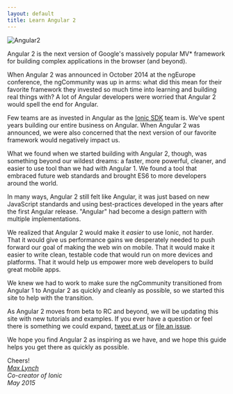 ```yaml
---
layout: default
title: Learn Angular 2
---
```


![Angular2](https://angular.io/resources/images/logos/standard/shield-large.png)

Angular 2 is the next version of Google's massively popular MV* framework for building complex
applications in the browser (and beyond).

When Angular 2 was announced in October 2014 at the ngEurope conference, the ngCommunity was up in arms: what did this mean for their favorite
framework they invested so much time into learning and building real things with? A lot of Angular developers
were worried that Angular 2 would spell the end for Angular.

Few teams are as invested in Angular as the [Ionic SDK](http://ionicframework.com/) team is. We've spent
years building our entire business on Angular. When Angular 2 was announced, we were also concerned that the next version of our favorite framework would negatively impact us.

What we found when we started building with Angular 2, though, was something beyond our wildest dreams: a faster, more powerful, cleaner, and easier to use tool than we had with Angular 1. We found a tool that embraced future web standards and brought ES6 to more developers around the world.

In many ways, Angular 2 still felt like Angular, it was just based on new JavaScript standards and using best-practices developed in the years after the first Angular release. "Angular" had become a design pattern with multiple implementations.

We realized that Angular 2 would make it *easier* to use Ionic, not harder. That it would give us performance gains
we desperately needed to push forward our goal of making the web win on mobile. That it would make it easier to write clean, testable code that would run on more devices and platforms. That it would help us empower more web developers to build great mobile apps.

We knew we had to work to make sure the ngCommunity transitioned from Angular 1 to Angular 2 as quickly and cleanly as possible, so we started this site to help with the transition.

As Angular 2 moves from beta to RC and beyond, we will be updating this site with new tutorials and examples. If you ever have a question or feel there is something we could expand, [tweet at us](http://twitter.com/ionicframework) or [file an issue](https://github.com/driftyco/learn-angular2).

We hope you find Angular 2 as inspiring as we have, and we hope this guide helps you get there as quickly as possible.

Cheers!<br>
*[Max Lynch](http://twitter.com/maxlynch)*<br>
*Co-creator of Ionic*<br>
*May 2015*
